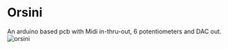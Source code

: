 Orsini
======

An arduino based pcb with Midi in-thru-out, 6 potentiometers and DAC out.
![orsini](https://user-images.githubusercontent.com/6823868/29380198-2f4f556e-82c5-11e7-9e20-f05cb71f9899.jpg)

